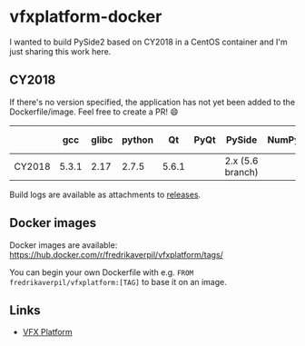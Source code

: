 # vfxplatform-docker

I wanted to build PySide2 based on CY2018 in a CentOS container and I'm just sharing this work here.


## CY2018

If there's no version specified, the application has not yet been added to the Dockerfile/image. Feel free to create a PR! :smile:


|        | gcc   | glibc | python | Qt    | PyQt | PySide           | NumPy | OpenEXR | Ptex | OpenSubdiv | OpenVDB | Alembic | FBX | OpenColorIO | ACES | Boost | Intel TBB | Intel MKL | C++ API/SDK |
| ------ | ----- | ----- | ------ | ----- | ---- | ---------------- | ----- | ------- | ---- | ---------- | ------- | ------- | --- | ----------- | ---- | ----- | --------- | --------- | ----------- |
| CY2018 | 5.3.1 | 2.17  | 2.7.5  | 5.6.1 |      | 2.x (5.6 branch) |       |         |      |            |         |         |     |             |      |       |           |           |             |

Build logs are available as attachments to [releases](https://github.com/fredrikaverpil/vfxplatform-docker/releases).


## Docker images

Docker images are available: https://hub.docker.com/r/fredrikaverpil/vfxplatform/tags/

You can begin your own Dockerfile with e.g. `FROM fredrikaverpil/vfxplatform:[TAG]` to base it on an image.


## Links

* [VFX Platform](http://www.vfxplatform.com)
